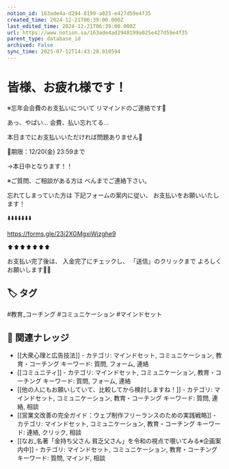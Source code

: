 ```yaml
---
notion_id: 163ade4a-d294-8199-a025-e427d59e4f35
created_time: 2024-12-21T06:39:00.000Z
last_edited_time: 2024-12-21T06:39:00.000Z
url: https://www.notion.so/163ade4ad2948199a025e427d59e4f35
parent_type: database_id
archived: False
sync_time: 2025-07-12T14:43:28.010594
---
```


# 皆様、お疲れ様です！


※忘年会会費のお支払いについて
リマインドのご連絡です🙇


あっ、やばい...
会費、払い忘れてる...

本日までにお支払いいただければ問題ありません🙆

🚨期限：12/20(金) 23:59まで

→本日中となります！！

※ご質問、ご相談がある方は
べんまでご連絡下さい。


忘れてしまっていた方は
下記フォームの案内に従い、
お支払いをお願いいたします！

⬇️⬇️⬇️⬇️⬇️⬇️⬇️

https://forms.gle/23i2XGMgxiWizghe9

⬆️⬆️⬆️⬆️⬆️⬆️⬆️

お支払い完了後は、
入金完了にチェックし、
「送信」のクリックまで
よろしくお願いします🙇🙇

## 🏷️ タグ
#教育_コーチング #コミュニケーション #マインドセット

## 🔗 関連ナレッジ
- [[大衆心理と広告技法]] - カテゴリ: マインドセット, コミュニケーション, 教育・コーチング キーワード: 質問, フォーム, 連絡
- [[コミュニティ]] - カテゴリ: マインドセット, コミュニケーション, 教育・コーチング キーワード: 質問, フォーム, 連絡
- [[他の人にもお願いしていて、比較してから検討しますね！]] - カテゴリ: マインドセット, コミュニケーション, 教育・コーチング キーワード: 質問, 連絡, 相談
- [[営業文改善の完全ガイド：ウェブ制作フリーランスのための実践戦略]] - カテゴリ: マインドセット, コミュニケーション, 教育・コーチング キーワード: 連絡, クリック, 相談
- [[なお_名著「金持ち父さん 貧乏父さん」を令和の視点で覗いてみる※企画案内中]] - カテゴリ: マインドセット, コミュニケーション, 教育・コーチング キーワード: 質問, マインド, 相談
